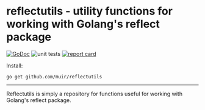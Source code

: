 # reflectutils - utility functions for working with Golang's reflect package

[![GoDoc](https://godoc.org/github.com/muir/reflectutils?status.png)](https://pkg.go.dev/github.com/muir/reflectutils)
![unit tests](https://github.com/muir/reflectutils/actions/workflows/go.yml/badge.svg)
[![report card](https://goreportcard.com/badge/github.com/muir/reflectutils)](https://goreportcard.com/report/github.com/muir/reflectutils)

Install:

	go get github.com/muir/reflectutils

---

Reflectutils is simply a repository for functions useful for working with Golang's reflect package.

